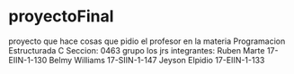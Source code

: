 # proyectoFinal
proyecto que hace cosas que pidio el profesor en la materia Programacion Estructurada C Seccion: 0463 grupo los jrs integrantes: Ruben Marte 17-EIIN-1-130 Belmy Williams 17-SIIN-1-147 Jeyson Elpidio 17-EIIN-1-133

